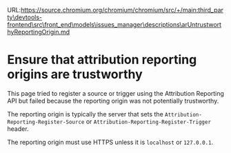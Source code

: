 URL:https://source.chromium.org/chromium/chromium/src/+/main:third_party\devtools-frontend\src\front_end\models\issues_manager\descriptions\arUntrustworthyReportingOrigin.md
# Ensure that attribution reporting origins are trustworthy

This page tried to register a source or trigger using the Attribution Reporting
API but failed because the reporting origin was not potentially trustworthy.

The reporting origin is typically the server that sets the
`Attribution-Reporting-Register-Source` or
`Attribution-Reporting-Register-Trigger` header.

The reporting origin must use HTTPS unless it is `localhost` or `127.0.0.1`.
